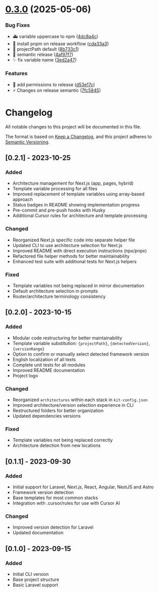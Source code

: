 # [0.3.0](https://github.com/tecnomanu/agent-rules-kit/compare/v0.2.1...v0.3.0) (2025-05-06)


### Bug Fixes

* :ambulance: variable uppercase to npm ([4dc8a4c](https://github.com/tecnomanu/agent-rules-kit/commit/4dc8a4c36247649c074fbaf3a15afcf9992f536e))
* :bug: install pnpm on release workflow ([cda33a3](https://github.com/tecnomanu/agent-rules-kit/commit/cda33a3df0596e2c9055eb183009b859aafd5343))
* :bug: projectPath default ([8b733c1](https://github.com/tecnomanu/agent-rules-kit/commit/8b733c162a45b6d6c396cc91870fb669f9bb425d))
* :bug: semantic release ([4af97f7](https://github.com/tecnomanu/agent-rules-kit/commit/4af97f7eac4c0554dab9222c6e5b3a00c80b3a9f))
* :sparkles: fix variable name ([3ed2a47](https://github.com/tecnomanu/agent-rules-kit/commit/3ed2a47f895cbc48c7f40081915ba9b78d1e1de9))


### Features

* :bug: add permissions to release ([d53e17c](https://github.com/tecnomanu/agent-rules-kit/commit/d53e17c9c5313d4ae74ef074ab113b3833a4e904))
* :zap: Changes on release semantic ([7fc5845](https://github.com/tecnomanu/agent-rules-kit/commit/7fc5845e3f1d63e0878b23ba7f0433a736728aee))

# Changelog

All notable changes to this project will be documented in this file.

The format is based on [Keep a Changelog](https://keepachangelog.com/en/1.0.0/),
and this project adheres to [Semantic Versioning](https://semver.org/spec/v2.0.0.html).

## [0.2.1] - 2023-10-25

### Added

-   Architecture management for Next.js (app, pages, hybrid)
-   Template variable processing for all files
-   Improved replacement of template variables using array-based approach
-   Status badges in README showing implementation progress
-   Pre-commit and pre-push hooks with Husky
-   Additional Cursor rules for architecture and template processing

### Changed

-   Reorganized Next.js specific code into separate helper file
-   Updated CLI to use architecture selection for Next.js
-   Improved README with direct execution instructions (npx/pnpx)
-   Refactored file helper methods for better maintainability
-   Enhanced test suite with additional tests for Next.js helpers

### Fixed

-   Template variables not being replaced in mirror documentation
-   Default architecture selection in prompts
-   Router/architecture terminology consistency

## [0.2.0] - 2023-10-15

### Added

-   Modular code restructuring for better maintainability
-   Template variable substitution: `{projectPath}`, `{detectedVersion}`, `{versionRange}`
-   Option to confirm or manually select detected framework version
-   English localization of all texts
-   Complete unit tests for all modules
-   Improved README documentation
-   Project logo

### Changed

-   Reorganized `architectures` within each stack in `kit-config.json`
-   Improved architecture/version selection experience in CLI
-   Restructured folders for better organization
-   Updated dependencies versions

### Fixed

-   Template variables not being replaced correctly
-   Architecture detection from new locations

## [0.1.1] - 2023-09-30

### Added

-   Initial support for Laravel, Next.js, React, Angular, NestJS and Astro
-   Framework version detection
-   Base templates for most common stacks
-   Integration with .cursor/rules for use with Cursor AI

### Changed

-   Improved version detection for Laravel
-   Updated documentation

## [0.1.0] - 2023-09-15

### Added

-   Initial CLI version
-   Base project structure
-   Basic Laravel support
